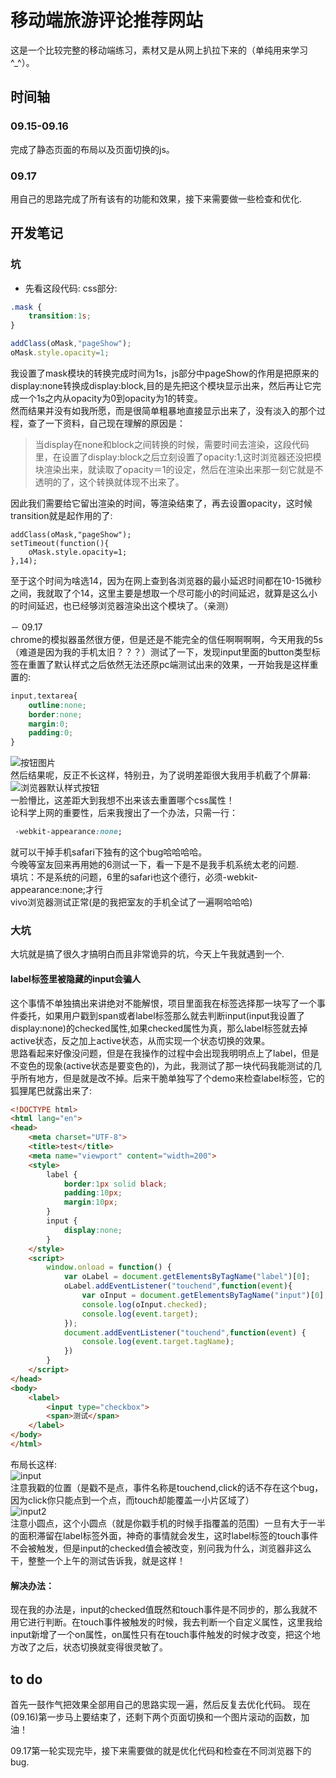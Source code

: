 # 移动端旅游评论推荐网站
这是一个比较完整的移动端练习，素材又是从网上扒拉下来的（单纯用来学习^_^）。  

## 时间轴
### 09.15-09.16
完成了静态页面的布局以及页面切换的js。   
### 09.17
用自己的思路完成了所有该有的功能和效果，接下来需要做一些检查和优化.   


## 开发笔记
### 坑
- 先看这段代码:
css部分:    
```css
.mask {
    transition:1s;
}
```
```js
addClass(oMask,"pageShow");
oMask.style.opacity=1;  
```
我设置了mask模块的转换完成时间为1s，js部分中pageShow的作用是把原来的display:none转换成display:block,目的是先把这个模块显示出来，然后再让它完成一个1s之内从opacity为0到opacity为1的转变。    
然而结果并没有如我所愿，而是很简单粗暴地直接显示出来了，没有淡入的那个过程，查了一下资料，自己现在理解的原因是： 
>当display在none和block之间转换的时候，需要时间去渲染，这段代码里，在设置了display:block之后立刻设置了opacity:1,这时浏览器还没把模块渲染出来，就读取了opacity＝1的设定，然后在渲染出来那一刻它就是不透明的了，这个转换就体现不出来了。    

因此我们需要给它留出渲染的时间，等渲染结束了，再去设置opacity，这时候transition就是起作用的了:    
```
addClass(oMask,"pageShow");
setTimeout(function(){
    oMask.style.opacity=1;  
},14);
````
至于这个时间为啥选14，因为在网上查到各浏览器的最小延迟时间都在10-15微秒之间，我就取了个14，这里主要是想取一个尽可能小的时间延迟，就算是这么小的时间延迟，也已经够浏览器渲染出这个模块了。（亲测）    
    
－ 09.17     
chrome的模拟器虽然很方便，但是还是不能完全的信任啊啊啊啊，今天用我的5s（难道是因为我的手机太旧？？？）测试了一下，发现input里面的button类型标签在重置了默认样式之后依然无法还原pc端测试出来的效果，一开始我是这样重置的:    
```css
input,textarea{
    outline:none;
    border:none;
    margin:0;
    padding:0;
}
```
![按钮图片](http://7xl4oh.com1.z0.glb.clouddn.com/79FC9D6F-7566-48BC-85DB-67DAC8B92EFF.png)    
然后结果呢，反正不长这样，特别丑，为了说明差距很大我用手机截了个屏幕:    
![浏览器默认样式按钮](http://7xl4oh.com1.z0.glb.clouddn.com/22C3E7C5-59A9-42B4-858B-04F790CE5BA8.png)    
一脸懵比，这差距大到我想不出来该去重置哪个css属性！    
论科学上网的重要性，后来我搜出了一个办法，只需一行：
```css
 -webkit-appearance:none; 
 ```
 就可以干掉手机safari下独有的这个bug哈哈哈哈。    
 今晚等室友回来再用她的6测试一下，看一下是不是我手机系统太老的问题.   
 填坑：不是系统的问题，6里的safari也这个德行，必须-webkit-appearance:none;才行   
 vivo浏览器测试正常(是的我把室友的手机全试了一遍啊哈哈哈)    

### 大坑    
大坑就是搞了很久才搞明白而且非常诡异的坑，今天上午我就遇到一个.    
#### label标签里被隐藏的input会骗人   
这个事情不单独搞出来讲绝对不能解恨，项目里面我在标签选择那一块写了一个事件委托，如果用户戳到span或者label标签那么就去判断input(input我设置了display:none)的checked属性,如果checked属性为真，那么label标签就去掉active状态，反之加上active状态，从而实现一个状态切换的效果。    
思路看起来好像没问题，但是在我操作的过程中会出现我明明点上了label，但是不变色的现象(active状态是要变色的)，为此，我测试了那一块代码我能测试的几乎所有地方，但是就是改不掉。后来干脆单独写了个demo来检查label标签，它的狐狸尾巴就露出来了:    
```html
<!DOCTYPE html>
<html lang="en">
<head>
    <meta charset="UTF-8">
    <title>test</title>
    <meta name="viewport" content="width=200">
    <style>
        label {
            border:1px solid black;
            padding:10px;
            margin:10px;
        }
        input {
            display:none;
        }
    </style>
    <script>
        window.onload = function() {
            var oLabel = document.getElementsByTagName("label")[0];
            oLabel.addEventListener("touchend",function(event){
                var oInput = document.getElementsByTagName("input")[0];
                console.log(oInput.checked);
                console.log(event.target);
            });
            document.addEventListener("touchend",function(event) {
                console.log(event.target.tagName);
            })
        }
    </script>
</head>
<body>  
    <label>
        <input type="checkbox">
        <span>测试</span>
    </label>
</body>
</html>
``` 
布局长这样:    
![input](http://7xl4oh.com1.z0.glb.clouddn.com/input.png)    
注意我戳的位置（是戳不是点，事件名称是touchend,click的话不存在这个bug，因为click你只能点到一个点，而touch却能覆盖一小片区域了）    
![input2](http://7xl4oh.com1.z0.glb.clouddn.com/input2.png)    
注意小圆点，这个小圆点（就是你戳手机的时候手指覆盖的范围）一旦有大于一半的面积滞留在label标签外面，神奇的事情就会发生，这时label标签的touch事件不会被触发，但是input的checked值会被改变，别问我为什么，浏览器非这么干，整整一个上午的测试告诉我，就是这样！    
#### 解决办法：    
现在我的办法是，input的checked值既然和touch事件是不同步的，那么我就不用它进行判断。在touch事件被触发的时候，我去判断一个自定义属性，这里我给input新增了一个on属性，on属性只有在touch事件触发的时候才改变，把这个地方改了之后，状态切换就变得很灵敏了。    


 

## to do
首先一鼓作气把效果全部用自己的思路实现一遍，然后反复去优化代码。
现在(09.16)第一步马上要结束了，还剩下两个页面切换和一个图片滚动的函数，加油！    
    
09.17第一轮实现完毕，接下来需要做的就是优化代码和检查在不同浏览器下的bug.   


